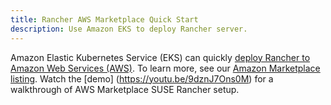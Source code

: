 ```yaml
---
title: Rancher AWS Marketplace Quick Start
description: Use Amazon EKS to deploy Rancher server.
---
```


Amazon Elastic Kubernetes Service (EKS) can quickly [deploy Rancher to Amazon Web Services (AWS)](https://documentation.suse.com/trd/kubernetes/single-html/gs_rancher_aws-marketplace/). To learn more, see our [Amazon Marketplace listing](https://aws.amazon.com/marketplace/pp/prodview-go7ent7goo5ae). Watch the [demo] (https://youtu.be/9dznJ7Ons0M) for a walkthrough of AWS Marketplace SUSE Rancher setup.
